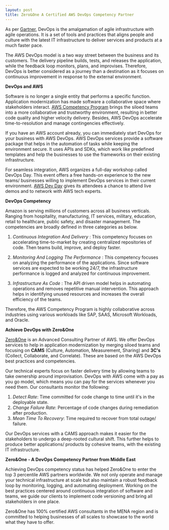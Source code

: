 ```yaml
---
layout: post
title: Zero&One A Certified AWS DevOps Competency Partner
---
```


As per [Gartner](https://www.gartner.com/en/information-technology/glossary/devops "Gartner"), DevOps is the amalgamation of agile infrastructure with agile operations. It is a set of tools and practices that aligns people and culture with the latest IT infrastructure to deliver services and products at a much faster pace.

The AWS DevOps model is a two way street between the business and its customers. The delivery pipeline builds, tests, and releases the application, while the feedback loop monitors, plans, and improvises. Therefore, DevOps is better considered as a journey than a destination as it focuses on continuous improvement in response to the external environment.

**DevOps and AWS**

Software is no longer a single entity that performs a specific function. Application modernization has made software a collaborative space where stakeholders interact. [AWS Competency Program](https://aws.amazon.com/partners/competencies/ "AWS Competency Program") brings the siloed teams into a more collaborative and trustworthy environment, resulting in better code quality and higher velocity delivery. Besides, AWS DevOps accelerate time-to-resolution and manage contingencies effectively.

If you have an AWS account already, you can immediately start DevOps for your business with AWS DevOps. AWS DevOps services provide a software package that helps in the automation of tasks while keeping the environment secure. It uses APIs and SDKs, which work like predefined templates and help the businesses to use the frameworks on their existing infrastructure.

For seamless integration, AWS organizes a full-day workshop called DevOps Day. This event offers a free hands-on experience to the new teams/ businesses willing to implement DevOps services in their current environment. [AWS Dev Day](https://aws.amazon.com/events/devday/ "AWS Dev Day") gives its attendees a chance to attend live demos and to network with AWS tech experts.

**DevOps Competency**

Amazon is serving millions of customers across all business verticals. Ranging from hospitality, manufacturing, IT services, military, education, retail to healthcare, public safety, and disaster management. The competencies are broadly defined in three categories as below.

1. _Continuous Integration And Delivery_ : This competency focuses on accelerating time-to-market by creating centralized repositories of code. Then teams build, improve, and deploy faster.

2. _Monitoring And Logging The Performance_ : This competency focuses on analyzing the performance of the applications. Since software services are expected to be working 24/7, the infrastructure performance is logged and analyzed for continuous improvement.

3. _Infrastructure As Code_ : The API driven model helps in automating operations and removes repetitive manual intervention. This approach helps in identifying unused resources and increases the overall efficiency of the teams.

Therefore, the AWS Competency Program is highly collaborative across industries using various workloads like SAP, SAAS, Microsoft Workloads, and Oracle.

**Achieve DevOps with Zero&One**

[Zero&One](https://zeroandone.me/ "Zero&One") is an Advanced Consulting Partner of AWS. We offer DevOps services to help in application modernization by merging siloed teams and focusing on **CAMS** (Culture, Automation, Measurement, Sharing) and **3C's** (Collect, Collaborate, and Correlate). These are based on the AWS DevOps best practices and competencies.

Our technical experts focus on faster delivery time by allowing teams to take ownership around improvisation. DevOps with AWS come with a pay as you go model, which means you can pay for the services whenever you need them. Our consultants monitor the following:

1. _Detect Rate_: Time committed for code change to time until it's in the deployable state.
2. _Change Failure Rate_: Percentage of code changes during remediation after production.
3. _Mean Time To Recovery_: Time required to recover from total outage/ failure.

Our DevOps services with a CAMS approach makes it easier for the stakeholders to undergo a deep-rooted cultural shift. This further helps to produce better applications/ products by cohesive teams, with the existing IT infrastructure.

**Zero&One - A DevOps Competency Partner from Middle East**

Achieving DevOps competency status has helped Zero&One to enter the top 3 percentile AWS partners worldwide. We not only operate and manage your technical infrastructure at scale but also maintain a robust feedback loop by monitoring, logging, and automating deployment. Working on the best practices centered around continuous integration of software and teams, we guide our clients to implement code versioning and bring all stakeholders in one place.

Zero&One has 100% certified AWS consultants in the MENA region and is committed to helping businesses of all scales to showcase to the world what they have to offer.
